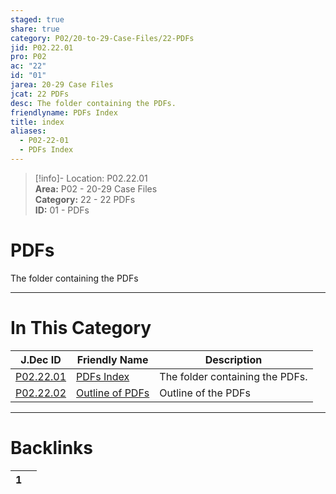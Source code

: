 ```yaml
---  
staged: true  
share: true  
category: P02/20-to-29-Case-Files/22-PDFs  
jid: P02.22.01  
pro: P02  
ac: "22"  
id: "01"  
jarea: 20-29 Case Files  
jcat: 22 PDFs  
desc: The folder containing the PDFs.  
friendlyname: PDFs Index  
title: index  
aliases:  
  - P02-22-01  
  - PDFs Index  
---  
```

>[!info]- Location: P02.22.01  
>**Area:** P02 - 20-29 Case Files  
>**Category:** 22 - 22 PDFs  
>**ID:** 01 - PDFs  
  
# PDFs  
  
The folder containing the PDFs  
   
  
  
---  
# In This Category  
  
| J.Dec ID                                                                                | Friendly Name                                                                                 | Description                     |  
| --------------------------------------------------------------------------------------- | --------------------------------------------------------------------------------------------- | ------------------------------- |  
| [P02.22.01](index.md)      | [PDFs Index](index.md)           | The folder containing the PDFs. |  
| [P02.22.02](./02-Outline.md) | [Outline of PDFs](./02-Outline.md) | Outline of the PDFs             |  
  
  
---  
# Backlinks  
<div><table class="dataview table-view-table"><thead class="table-view-thead"><tr class="table-view-tr-header"><th class="table-view-th"><span></span><span class="dataview small-text">1</span></th><th class="table-view-th"><span></span></th></tr></thead><tbody class="table-view-tbody"></tbody></table></div>